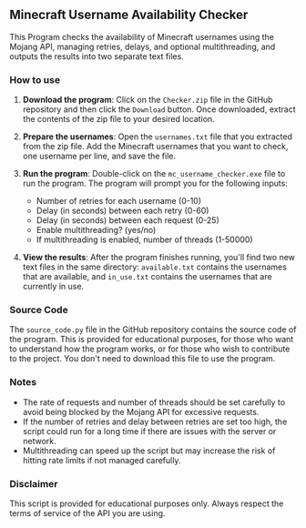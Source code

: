 ## Minecraft Username Availability Checker

This Program checks the availability of Minecraft usernames using the Mojang API, managing retries, delays, and optional multithreading, and outputs the results into two separate text files.

### How to use

1. **Download the program**: Click on the `Checker.zip` file in the GitHub repository and then click the `Download` button. Once downloaded, extract the contents of the zip file to your desired location.

2. **Prepare the usernames**: Open the `usernames.txt` file that you extracted from the zip file. Add the Minecraft usernames that you want to check, one username per line, and save the file.

3. **Run the program**: Double-click on the `mc_username_checker.exe` file to run the program. The program will prompt you for the following inputs:
   - Number of retries for each username (0-10)
   - Delay (in seconds) between each retry (0-60)
   - Delay (in seconds) between each request (0-25)
   - Enable multithreading? (yes/no)
   - If multithreading is enabled, number of threads (1-50000)

4. **View the results**: After the program finishes running, you'll find two new text files in the same directory: `available.txt` contains the usernames that are available, and `in_use.txt` contains the usernames that are currently in use.

### Source Code

The `source_code.py` file in the GitHub repository contains the source code of the program. This is provided for educational purposes, for those who want to understand how the program works, or for those who wish to contribute to the project. You don't need to download this file to use the program.

### Notes

- The rate of requests and number of threads should be set carefully to avoid being blocked by the Mojang API for excessive requests.
- If the number of retries and delay between retries are set too high, the script could run for a long time if there are issues with the server or network.
- Multithreading can speed up the script but may increase the risk of hitting rate limits if not managed carefully.

### Disclaimer

This script is provided for educational purposes only. Always respect the terms of service of the API you are using.
